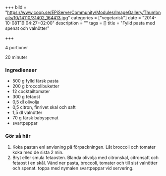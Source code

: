 +++
bild = "https://www.coop.se/EPiServerCommunity/Modules/ImageGallery/Thumbnails/10/14110/31402_164413.jpg"
categories = ["vegetarisk"]
date = "2014-10-08T19:04:27+02:00"
description = ""
tags = []
title = "Fylld pasta med spenat och valnötter"

+++

4 portioner

<span class="glyphicon glyphicon-time"></span> 20 minuter

### Ingredienser
- 500 g fylld färsk pasta
- 200 g broccolibuketter
- 12 cocktailtomater
- 300 g fetaost
- 0,5 dl olivolja
- 0,5 citron, finrivet skal och saft
- 1,5 dl valnötter
- 70 g färsk babyspenat
- svartpeppar

### Gör så här
1. Koka pastan enl anvisning på förpackningen. Låt broccoli och tomater koka med de sista 2 min.
1. Bryt eller smula fetaosten. Blanda olivolja med citronskal, citronsaft och fetaost i en skål. Vänd ner pasta, broccoli, tomater och till sist valnötter och spenat. toppa med nymalen svartpeppar vid servering.
